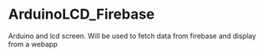 # ArduinoLCD_Firebase
Arduino and lcd screen. Will be used to fetch data from firebase and display from a webapp 
